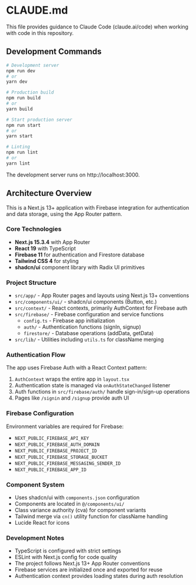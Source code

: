 # CLAUDE.md

This file provides guidance to Claude Code (claude.ai/code) when working with code in this repository.

## Development Commands

```bash
# Development server
npm run dev
# or
yarn dev

# Production build
npm run build
# or  
yarn build

# Start production server
npm run start
# or
yarn start

# Linting
npm run lint
# or
yarn lint
```

The development server runs on http://localhost:3000.

## Architecture Overview

This is a Next.js 13+ application with Firebase integration for authentication and data storage, using the App Router pattern.

### Core Technologies
- **Next.js 15.3.4** with App Router
- **React 19** with TypeScript
- **Firebase 11** for authentication and Firestore database  
- **Tailwind CSS 4** for styling
- **shadcn/ui** component library with Radix UI primitives

### Project Structure
- `src/app/` - App Router pages and layouts using Next.js 13+ conventions
- `src/components/ui/` - shadcn/ui components (Button, etc.)
- `src/context/` - React contexts, primarily AuthContext for Firebase auth
- `src/firebase/` - Firebase configuration and service functions
  - `config.ts` - Firebase app initialization
  - `auth/` - Authentication functions (signIn, signup)
  - `firestore/` - Database operations (addData, getData)
- `src/lib/` - Utilities including `utils.ts` for className merging

### Authentication Flow
The app uses Firebase Auth with a React Context pattern:
1. `AuthContext` wraps the entire app in `layout.tsx`
2. Authentication state is managed via `onAuthStateChanged` listener
3. Auth functions in `src/firebase/auth/` handle sign-in/sign-up operations
4. Pages like `/signin` and `/signup` provide auth UI

### Firebase Configuration
Environment variables are required for Firebase:
- `NEXT_PUBLIC_FIREBASE_API_KEY`
- `NEXT_PUBLIC_FIREBASE_AUTH_DOMAIN`
- `NEXT_PUBLIC_FIREBASE_PROJECT_ID`
- `NEXT_PUBLIC_FIREBASE_STORAGE_BUCKET`
- `NEXT_PUBLIC_FIREBASE_MESSAGING_SENDER_ID`
- `NEXT_PUBLIC_FIREBASE_APP_ID`

### Component System
- Uses shadcn/ui with `components.json` configuration
- Components are located in `@/components/ui/` 
- Class variance authority (cva) for component variants
- Tailwind merge via `cn()` utility function for className handling
- Lucide React for icons

### Development Notes
- TypeScript is configured with strict settings
- ESLint with Next.js config for code quality
- The project follows Next.js 13+ App Router conventions
- Firebase services are initialized once and exported for reuse
- Authentication context provides loading states during auth resolution